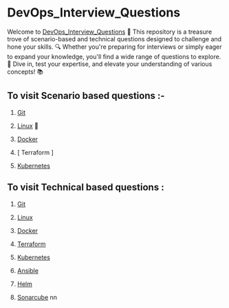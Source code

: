 # DevOps_Interview_Questions

Welcome to [DevOps_Interview_Questions](https://github.com/pranav278/DevOps_Interview_Questions/edit/main/README.md) 🌟 This repository is a treasure trove of scenario-based and technical questions designed to challenge and hone your skills. 🔍 Whether you're preparing for interviews or simply eager to expand your knowledge, you'll find a wide range of questions to explore. 🚀 Dive in, test your expertise, and elevate your understanding of various concepts! 📚




## To visit Scenario based questions :-

1. [Git](https://github.com/pranav278/DevOps_Interview_Questions/blob/main/Scenario%20Based%20/Git.md)

1. [Linux](https://github.com/pranav278/DevOps_Senariao_Based_Questions/blob/9bb42acdcc976e6de908e501ad72e6064eb9caaa/Scenario%20Based%20/Linux.md)  🐧

2. [Docker](https://github.com/pranav278/DevOps_Interview_Questions/blob/df6fe3c93a9563700fc795e220256178488a1100/Scenario%20Based%20/Docker.md)

3. [ Terraform ]

4. [Kubernetes](https://github.com/pranav278/DevOps_Interview_Questions/blob/main/Scenario%20Based%20/Kubernetes.md)

## To visit Technical based questions :

1. [Git](https://github.com/pranav278/DevOps_Interview_Questions/blob/main/Technical%20Based%20%20/Git.md)

1. [Linux](https://github.com/pranav278/DevOps_Interview_Questions/blob/05a36efd906b717760009dd051107e946dccf6cb/Technical%20Based%20%20/Linux.md)

2. [Docker](https://github.com/pranav278/DevOps_Interview_Questions/blob/b69e5352981571f13a8111413996e8a14ea4f8b3/Technical%20Based%20%20/Docker.md)

3. [Terraform](https://github.com/pranav278/DevOps_Interview_Questions/blob/main/Technical%20Based%20%20/Terraform.md)

4. [Kubernetes](https://github.com/pranav278/DevOps_Interview_Questions/blob/main/Technical%20Based%20%20/Kubernates.md)

5. [Ansible](https://github.com/pranav278/DevOps_Interview_Questions/blob/main/Technical%20Based%20%20/Ansible.md)

6. [Helm](https://github.com/pranav278/DevOps_Interview_Questions/blob/main/Technical%20Based%20%20/Helm.md)

7. [Sonarcube](https://github.com/pranav278/DevOps_Interview_Questions/blob/main/Technical%20Based%20%20/Sonarcube.md)
nn